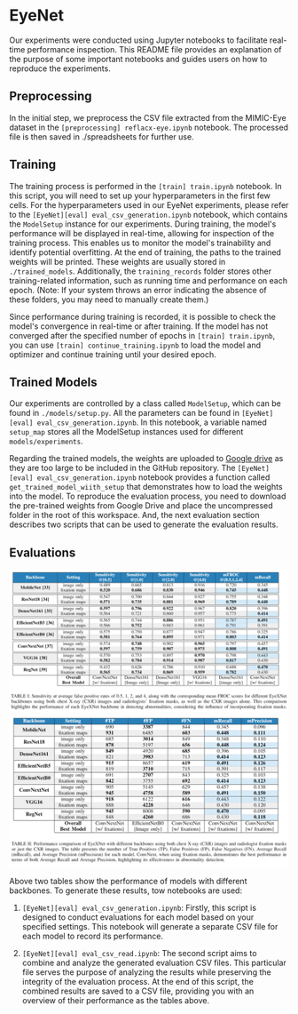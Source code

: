# EyeNet
Our experiments were conducted using Jupyter notebooks to facilitate real-time performance inspection. This README file provides an explanation of the purpose of some important notebooks and guides users on how to reproduce the experiments.

## Preprocessing
In the initial step, we preprocess the CSV file extracted from the MIMIC-Eye dataset in the `[preprocessing] reflacx-eye.ipynb` notebook. The processed file is then saved in ./spreadsheets for further use.

## Training


The training process is performed in the `[train] train.ipynb` notebook. In this script, you will need to set up your hyperparameters in the first few cells. For the hyperparameters used in our EyeNet experiments, please refer to the `[EyeNet][eval] eval_csv_generation.ipynb` notebook, which contains the `ModelSetup` instance for our experiments. During training, the model's performance will be displayed in real-time, allowing for inspection of the training process. This enables us to monitor the model's trainability and identify potential overfitting. At the end of training, the paths to the trained weights will be printed. These weights are usually stored in `./trained_models`. Additionally, the `training_records` folder stores other training-related information, such as running time and performance on each epoch. (Note: If your system throws an error indicating the absence of these folders, you may need to manually create them.)

Since performance during training is recorded, it is possible to check the model's convergence in real-time or after training. If the model has not converged after the specified number of epochs in `[train] train.ipynb`, you can use `[train] continue_training.ipynb` to load the model and optimizer and continue training until your desired epoch.


## Trained Models

Our experiments are controlled by a class called `ModelSetup`, which can be found in `./models/setup.py`. All the parameters can be found in `[EyeNet][eval] eval_csv_generation.ipynb`. In this notebook, a variable named `setup_map` stores all the ModelSetup instances used for different `models/experiments`.

Regarding the trained models, the weights are uploaded to [Google drive](https://drive.google.com/file/d/1raLNLuHRxcWXEHG2eg3x9BmbvKAam3Ai/view?usp=sharing) as they are too large to be included in the GitHub repository. The `[EyeNet][eval] eval_csv_generation.ipynb` notebook provides a function called `get_trained_model_wiith_setup` that demonstrates how to load the weights into the model. To reproduce the evaluation process, you need to download the pre-trained weights from Google Drive and place the uncompressed folder in the root of this workspace. And, the next evaluation section describes two scripts that can be used to generate the evaluation results.


## Evaluations

![](./results/result-table.png)
![](./results/result-table-2.png)

Above two tables show the performance of models with different backbones. To generate these results, tow notebooks are used:

1. `[EyeNet][eval] eval_csv_generation.ipynb`: Firstly, this script is designed to conduct evaluations for each model based on your specified settings. This notebook will generate a separate CSV file for each model to record its performance.

2. `[EyeNet][eval] eval_csv_read.ipynb`: The second script aims to combine and analyze the generated evaluation CSV files. This particular file serves the purpose of analyzing the results while preserving the integrity of the evaluation process. At the end of this script, the combined results are saved to a CSV file, providing you with an overview of their performance as the tables above.





